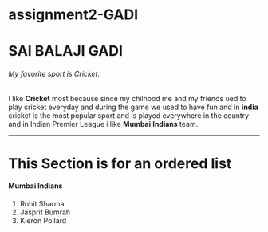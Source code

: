 # assignment2-GADI
# SAI BALAJI GADI
###### My favorite sport is Cricket.

I like **Cricket** most because since my chilhood me and my friends ued to play cricket everyday and during the game we used to have fun and in **india** cricket is the most popular sport and is played everywhere in the country and in Indian Premier League i like **Mumbai** **Indians** team.

---

# This Section is for an ordered list
#### Mumbai Indians
1. Rohit Sharma
2. Jasprit Bumrah
3. Kieron Pollard